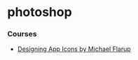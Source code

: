 # photoshop

### Courses

- [Designing App Icons by Michael Flarup](https://www.youtube.com/playlist?list=PLxpqfOFALZU9IG6DbP3inWOgm3Rzv4ISd)

